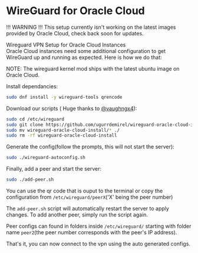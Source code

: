 # WireGuard for Oracle Cloud
!!! WARNING !!!
This setup currently isn't working on the latest images provided by Oracle Cloud, check back soon for updates.

Wireguard VPN Setup for Oracle Cloud Instances  
Oracle Cloud instances need some additional configuration to get WireGuard up and running as expected. Here is how we do that:

NOTE: The wireguard kernel mod ships with the latest ubuntu image on Oracle Cloud.

Install dependancies:
```bash
sudo dnf install -y wireguard-tools qrencode
```

Download our scripts ( Huge thanks to [@vaughngx4](https://github.com/vaughngx4)):
```bash
sudo cd /etc/wireguard
sudo git clone https://github.com/ugurrdemirel/wireguard-oracle-cloud-install.git
sudo mv wireguard-oracle-cloud-install/* ./
sudo rm -rf wireguard-oracle-cloud-install
```

Generate the config(follow the prompts, this will not start the server):
```bash
sudo ./wireguard-autoconfig.sh
```

Finally, add a peer and start the server:
```bash
sudo ./add-peer.sh
```

You can use the qr code that is ouput to the terminal or copy the configuration from `/etc/wireguard/peerX`('X' being the peer number)

The `add-peer.sh` script will automatically restart the server to apply changes. To add another peer, simply run the script again.

Peer configs can found in folders inside `/etc/wireguard/` starting with folder name `peer2`(the peer number corresponds with the peer's IP address).

That's it, you can now connect to the vpn using the auto generated configs.
